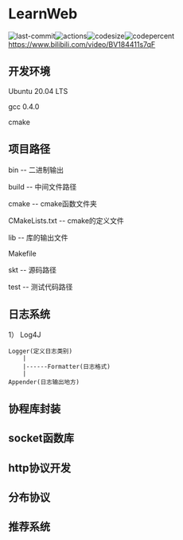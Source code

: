 # LearnWeb
![last-commit](https://img.shields.io/github/last-commit/SkTsKtSkT1/LearnWeb)![actions](https://img.shields.io/github/actions/workflow/status/SkTsKtSkT1/LearnWeb/actions.yml)![codesize](https://img.shields.io/github/languages/code-size/SkTsKtSkT1/LearnWeb)![codepercent](https://img.shields.io/github/languages/top/SkTsKtSkT1/LearnWeb)
https://www.bilibili.com/video/BV184411s7qF
## 开发环境
Ubuntu 20.04 LTS

gcc 0.4.0

cmake

## 项目路径
bin -- 二进制输出

build -- 中间文件路径

cmake -- cmake函数文件夹

CMakeLists.txt -- cmake的定义文件

lib -- 库的输出文件

Makefile 

skt -- 源码路径

test -- 测试代码路径

## 日志系统
1）
    Log4J
    
    Logger(定义日志类别)
        |
        |------Formatter(日志格式)
        |
    Appender(日志输出地方)

    
## 协程库封装

## socket函数库

## http协议开发

## 分布协议

## 推荐系统